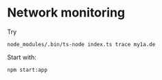 # Network monitoring

Try

    node_modules/.bin/ts-node index.ts trace my1a.de
    
Start with:

    npm start:app